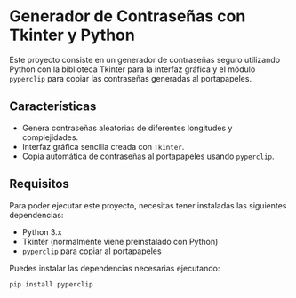 # Generador de Contraseñas con Tkinter y Python

Este proyecto consiste en un generador de contraseñas seguro utilizando Python con la biblioteca Tkinter para la interfaz gráfica y el módulo `pyperclip` para copiar las contraseñas generadas al portapapeles.

## Características

- Genera contraseñas aleatorias de diferentes longitudes y complejidades.
- Interfaz gráfica sencilla creada con `Tkinter`.
- Copia automática de contraseñas al portapapeles usando `pyperclip`.

## Requisitos

Para poder ejecutar este proyecto, necesitas tener instaladas las siguientes dependencias:

- Python 3.x
- Tkinter (normalmente viene preinstalado con Python)
- `pyperclip` para copiar al portapapeles

Puedes instalar las dependencias necesarias ejecutando:

```bash
pip install pyperclip
